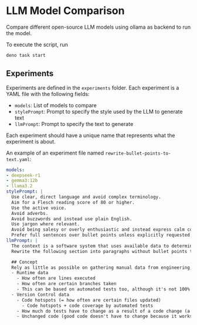 # LLM Model Comparison

Compare different open-source LLM models using ollama as backend to run the model.

To execute the script, run
```sh
deno task start
```

## Experiments
Experiments are defined in the `experiments` folder. Each experiment is a YAML file with the following fields:
- `models`: List of models to compare
- `stylePrompt`: Prompt to specify the style used by the LLM to generate text
- `llmPrompt`: Prompt to specify the text to generate

Each experiment should have a unique name that represents what the experiment is about.

An example of an experiment file named `rewrite-bullet-points-to-text.yaml`:
```yaml
models:
- deepseek-r1
- gemma3:12b
- llama3.2
stylePrompt: |
  Use clear, direct language and avoid complex terminology.
  Aim for a Flesch reading score of 80 or higher.
  Use the active voice.
  Avoid adverbs.
  Avoid buzzwords and instead use plain English.
  Use jargon where relevant.
  Avoid being salesy or overly enthusiastic and instead express calm confidence.
  Prefer full sentences over bullet points unless explicitly requested.
llmPrompt: |
  The context is a software system that uses available data to determine the code quality of a codebase.
  Rewrite the following section into paragraphs without bullet points that could be used in an article about the topic.

  ## Concept
  Rely as little as possible on gathering manual data from engineering, but rather on other metrics that can easily be calculated from existing systems:
  - Runtime data
    - How often are lines executed
    - How often are certain branches taken
    - This can be based on automated tests too, although it's not 100% representative
  - Version Control data
    - Code hotspots (= how often are certain files updated)
      - Code hotspots + code coverage by automated tests
    - How much do tests have to change as a result of a code change (a lot of changing tests is usually a bad sign)
    - Unchanged code (good code doesn't have to change because it works, bad code usually isn't changed because nobody dares to touch it)
```
